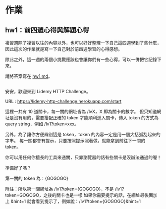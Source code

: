 # 作業

## hw1：前四週心得與解題心得

複習週除了複習以往的內容以外，也可以好好整理一下自己這四週學到了些什麼，因此這次的作業就是寫一下自己對於前四週學習的心得感想。

除此之外，這一週的兩個小挑戰應該也會讓你們有一些心得，可以一併把它記錄下來。

請將答案寫在 [hw1.md](hw1.md)。

## 


安安，歡迎來到 Lidemy HTTP Challenge。

URL : https://lidemy-http-challenge.herokuapp.com/start

這裡一共有 10 道關卡，每一關的網址皆為 /lvX，X 即為關卡的數字。
但只知道網址是沒有用的，需要搭配正確的 token 才能順利進入關卡，傳入 token 的方式為 query string，例如 /lv1?token=xxx。

另外，為了讓你方便辨別這是 token，token 的內容一定是用一個大括弧刮起來的字串。
每一關都會有提示，只要按照提示照著做，就能拿到前往下一關的 token。

你可以用任何你擅長的工具來通關，只靠瀏覽器的話有些關卡是沒辦法通過的喔！

準備好了嗎？

第一關的 token 為：{GOGOGO}

附註：所以第一關網址為 /lv1?token={GOGOGO}，不是 /lv1?token=GOGOGO，之後的關卡也是一樣
如果你需要提示的話，在網址最後面加上 &hint=1 就會看到提示了，例如說：/lv1?token={GOGOGO}&hint=1